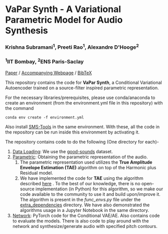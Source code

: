 # VaPar Synth - A Variational Parametric Model for Audio Synthesis

### Krishna Subramani<sup>1</sup>, Preeti Rao<sup>1</sup>, Alexandre D'Hooge<sup>2</sup>
### <sup>1</sup>IIT Bombay, <sup>2</sup>ENS Paris-Saclay

<a href="https://www.ee.iitb.ac.in/student/~krishnasubramani/data/icassp_paper.pdf" target="_blank">Paper</a> 	/	 <a href="https://www.ee.iitb.ac.in/student/~krishnasubramani/icassp2020.html" target="_blank">Accompanying Webpage</a> 	/	<a href="https://www.ee.iitb.ac.in/student/~krishnasubramani/data/vapar.bib" target="_blank">BibTeX</a>

This repository contains the code for **VaPar Synth**, a Conditional Variational Autoencoder trained on a source-filter inspired parametric representation.  
<!-- summarized below in the figure, ![Network Architecture](https://www.ee.iitb.ac.in/student/~krishnasubramani/ex/net_arch.png) -->

For the necessary libraries/prerequisites, please use conda/anaconda to create an environment (from the environment.yml file in this repository) with the command   
~~~
conda env create -f environment.yml
~~~
Also install <a href="https://github.com/MTG/sms-tools" target="_blank">SMS-Tools</a> in the same environment. With these, all the code in the repository can be run inside this environment by activating it.  

The repository contains code to do the following (One directory for each)-

1. [Data Loading](./Data_Loading/README.md): We use the <a href="https://zenodo.org/record/820937#.XgB01HUzZhE" target="_blank">good-sounds</a> dataset. 
2. [Parametric](./Parametric/README.md): Obtaining the parametric representation of the audio.   
	1. The parametric representation used utilizes the **True Amplitude Envelope Estimation (TAE)** algorithm on top of the Harmonic plus Residual model.   
	2. We have implemented the code for **TAE** using the algorithm described <a href="https://hal.archives-ouvertes.fr/hal-01161334" target="_blank">here</a> . To the best of our knowledge, there is no open-source implementation (in Python) for this algorithm, so we make our code available to the community to use it and build upon/improve it. The algorithm is present in the *func\_envs.py* file under the [extra\_dependencies](./extra_dependencies/README.md) directory. We have also demonstrated the algorithms usage in a Jupyter Notebook in the same directory. 
3. [Network](./Network/README.md): PyTorch code for the Conditional VAE/AE. Also contains code to evaluate the models. There is also code to play around with the network and synthesize/generate audio with specified pitch contours.

<!-- ---
If you use the code/paper, please cite the work as:  
~~~
@unpublished{subramani_vapar,
  title={VaPar Synth - A Variational Parametric Model for Audio Synthesis},
  author={Subramani, Krishna and Rao, Preeti and D'Hooge, Alexandre},
  note = "Submitted to ICASSP 2020"
  journal={ICASSP 2020, Under Review},
  eprint = {https://www.ee.iitb.ac.in/student/~krishnasubramani/data/icassp_paper.pdf}
} 
~~~ -->
	

